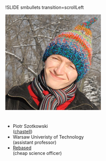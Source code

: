 !SLIDE smbullets transition=scrollLeft

![chastell](chastell.png)
#
* Piotr Szotkowski<br />([chastell](http://chastell.net))
* Warsaw Univeristy of Technology<br />(assistant professor)
* [Rebased](http://rebased.pl)<br />(cheap science officer)
